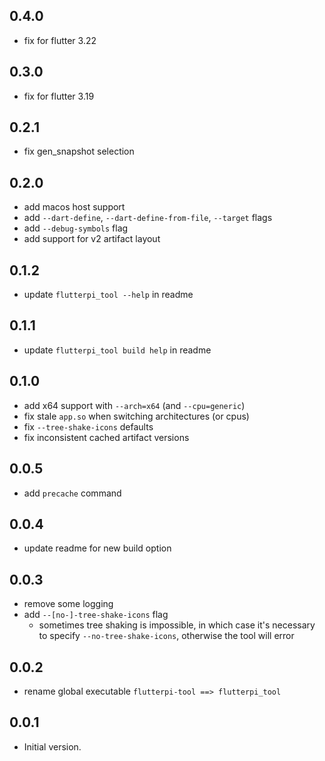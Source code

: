 ## 0.4.0

- fix for flutter 3.22

## 0.3.0

- fix for flutter 3.19

## 0.2.1

- fix gen_snapshot selection

## 0.2.0

- add macos host support
- add `--dart-define`, `--dart-define-from-file`, `--target` flags
- add `--debug-symbols` flag
- add support for v2 artifact layout

## 0.1.2

- update `flutterpi_tool --help` in readme

## 0.1.1

- update `flutterpi_tool build help` in readme

## 0.1.0

- add x64 support with `--arch=x64` (and `--cpu=generic`)
- fix stale `app.so` when switching architectures (or cpus)
- fix `--tree-shake-icons` defaults
- fix inconsistent cached artifact versions 

## 0.0.5

- add `precache` command

## 0.0.4

- update readme for new build option

## 0.0.3

- remove some logging
- add `--[no-]-tree-shake-icons` flag
  - sometimes tree shaking is impossible, in which case
    it's necessary to specify `--no-tree-shake-icons`, otherwise
    the tool will error

## 0.0.2

- rename global executable `flutterpi-tool ==> flutterpi_tool`

## 0.0.1

- Initial version.

